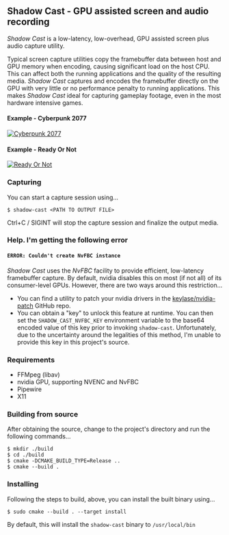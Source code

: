 ## Shadow Cast - GPU assisted screen and audio recording
*Shadow Cast* is a low-latency, low-overhead, GPU assisted screen plus audio capture utility.

Typical screen capture utilities copy the framebuffer data between host and GPU memory when encoding, causing significant load on the host CPU. This can affect both the running applications and the quality of the resulting media. *Shadow Cast* captures and encodes the framebuffer directly on the GPU with very little or no performance penalty to running applications. This makes *Shadow Cast* ideal for capturing gameplay footage, even in the most hardware intensive games.

#### Example - Cyberpunk 2077
[![Cyberpunk 2077](https://img.youtube.com/vi/cczxo_S7tV8/0.jpg)](https://www.youtube.com/watch?v=cczxo_S7tV8)

#### Example - Ready Or Not
[![Ready Or Not](https://img.youtube.com/vi/VNhn4J8qXa4/0.jpg)](https://www.youtube.com/watch?v=VNhn4J8qXa4)

### Capturing
You can start a capture session using...

```
$ shadow-cast <PATH TO OUTPUT FILE>
```

Ctrl+C / SIGINT will stop the capture session and finalize the output media.

### Help. I'm getting the following error

#### `ERROR: Couldn't create NvFBC instance`
*Shadow Cast* uses the *NvFBC* facility to provide efficient, low-latency framebuffer capture. By default, nvidia disables this on most (if not all) of its consumer-level GPUs. However, there are two ways around this restriction...

- You can find a utility to patch your nvidia drivers in the [keylase/nvidia-patch](https://github.com/keylase/nvidia-patch) GitHub repo.
- You can obtain a "key" to unlock this feature at runtime. You can then set the `SHADOW_CAST_NVFBC_KEY` environment variable to the base64 encoded value of this key prior to invoking `shadow-cast`. Unfortunately, due to the uncertainty around the legalities of this method, I'm unable to provide this key in this project's source.

### Requirements
- FFMpeg (libav)
- nvidia GPU, supporting NVENC and NvFBC
- Pipewire
- X11

### Building from source

After obtaining the source, change to the project's directory and run the following commands...

```
$ mkdir ./build
$ cd ./build
$ cmake -DCMAKE_BUILD_TYPE=Release ..
$ cmake --build .
```

### Installing

Following the steps to build, above, you can install the built binary using...

```
$ sudo cmake --build . --target install
```

By default, this will install the `shadow-cast` binary to `/usr/local/bin`
